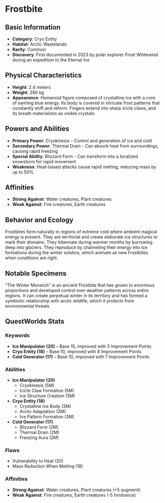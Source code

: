 # Frostbite

## Basic Information
- **Category**: Cryo Entity
- **Habitat**: Arctic Wastelands
- **Rarity**: Common
- **Discovery**: First documented in 2023 by polar explorer Frost Whitewind during an expedition to the Eternal Ice

## Physical Characteristics
- **Height**: 2.4 meters
- **Weight**: 280 kg
- **Appearance**: Humanoid figure composed of crystalline ice with a core of swirling blue energy. Its body is covered in intricate frost patterns that constantly shift and reform. Fingers extend into sharp icicle claws, and its breath materializes as visible crystals.

## Powers and Abilities
- **Primary Power**: Cryokinesis - Control and generation of ice and cold
- **Secondary Power**: Thermal Drain - Can absorb heat from surroundings, causing rapid freezing
- **Special Ability**: Blizzard Form - Can transform into a localized snowstorm for rapid movement
- **Weakness**: Heat-based attacks cause rapid melting, reducing mass by up to 50%

## Affinities
- **Strong Against**: Water creatures, Plant creatures
- **Weak Against**: Fire creatures, Earth creatures

## Behavior and Ecology
Frostbites form naturally in regions of extreme cold where ambient magical energy is present. They are territorial and create elaborate ice structures to mark their domains. They hibernate during warmer months by burrowing deep into glaciers. They reproduce by channeling their energy into ice formations during the winter solstice, which animate as new Frostbites when conditions are right.

## Notable Specimens
"The Winter Monarch" is an ancient Frostbite that has grown to enormous proportions and developed control over weather patterns across entire regions. It can create perpetual winter in its territory and has formed a symbiotic relationship with arctic wildlife, which it protects from environmental threats.

## QuestWorlds Stats

### Keywords
- **Ice Manipulator (20)** – Base 15, improved with 5 Improvement Points
- **Cryo Entity (18)** – Base 10, improved with 8 Improvement Points
- **Cold Generator (17)** – Base 10, improved with 7 Improvement Points

### Abilities
- **Ice Manipulator (20)**
  - Cryokinesis (5M)
  - Icicle Claw Formation (5M)
  - Ice Structure Creation (5M)
- **Cryo Entity (18)**
  - Crystalline Ice Body (3M)
  - Arctic Adaptation (3M)
  - Ice Pattern Formation (3M)
- **Cold Generator (17)**
  - Blizzard Form (2M)
  - Thermal Drain (2M)
  - Freezing Aura (2M)

### Flaws
- Vulnerability to Heat (20)
- Mass Reduction When Melting (18)

### Affinities
- **Strong Against**: Water creatures, Plant creatures (+5 augment)
- **Weak Against**: Fire creatures, Earth creatures (-5 hindrance)
